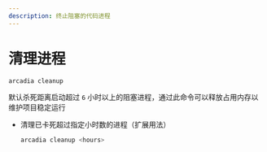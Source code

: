 ```yaml
---
description: 终止阻塞的代码进程
---
```


# 清理进程

```bash
arcadia cleanup
```
默认杀死距离启动超过 `6` 小时以上的阻塞进程，通过此命令可以释放占用内存以维护项目稳定运行

- 清理已卡死超过指定小时数的进程（扩展用法）

  ```bash
  arcadia cleanup <hours>
  ```
